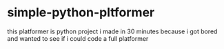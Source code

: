 # simple-python-pltformer
this platformer is  python project i made in 30 minutes because i got bored and wanted to see if i could code a full platformer
